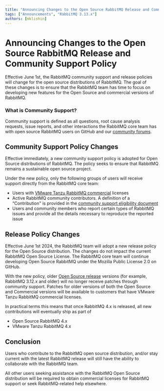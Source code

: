```yaml
---
title: "Announcing Changes to the Open Source RabbitMQ Release and Community Support Policy"
tags: ["Announcements", "RabbitMQ 3.13.x"]
authors: [mklishin]
---
```


# Announcing Changes to the Open Source RabbitMQ Release and Community Support Policy

Effective June 1st, the RabbitMQ community support and release policies will change for the open source distributions of RabbitMQ.
The goal of these changes is to ensure that the RabbitMQ team has time to focus on developing new features for the Open Source and commercial versions of RabbitMQ. 

### What is Community Support?

Community support is defined as all questions, root cause analysis requests, issue reports, and other interactions the RabbitMQ core team
has with open source RabbitMQ users on GitHub and our [community forums](https://www.rabbitmq.com/contact).

## Community Support Policy Changes

Effective immediately, a new community support policy is adopted for Open Source distributions of RabbitMQ.
The policy seeks to ensure that RabbitMQ remains a sustainable open source project.

Under the new policy, only the following groups of users will receive support directly from the RabbitMQ core team:

 * Users with [VMware Tanzu RabbitMQ commercial](https://tanzu.vmware.com/rabbitmq) licenses
 * Active RabbitMQ community contributors. A definition of a “Contribution" is provided in the [community support eligibility document](https://github.com/rabbitmq/rabbitmq-server/blob/main/COMMUNITY_SUPPORT.md)
 * Users and community members who report certain types of RabbitMQ issues and provide all the details necessary to reproduce the reported issue

## Release Policy Changes

Effective June 1st 2024, the RabbitMQ team will adopt a new release policy for the Open Source distribution.
The changes do not impact the current RabbitMQ Open Source License. The RabbitMQ core team will continue
developing Open Source RabbitMQ under the Mozilla Public License 2.0 on GitHub.

With the new policy, older [Open Source release](https://www.rabbitmq.com/release-information) versions (for example, RabbitMQ 3.12.x and older)
will no longer receive patches through community support.
Patches for older versions of both the Open Source and Commercial versions will be available to customers that have VMware Tanzu RabbitMQ commercial licenses.

In practical terms this means that once RabbitMQ 4.x is released, all new contributions will eventually ship as part of

 * Open Source RabbitMQ 4.x 
 * VMware Tanzu RabbitMQ 4.x

## Conclusion

Users who contribute to the RabbitMQ open source distribution, and/or stay current with the latest RabbitMQ release will still
have the ability to collaborate with the RabbitMQ team.

All other users seeking assistance with the RabbitMQ Open Source distribution will be required to obtain commercial licenses
for RabbitMQ support or seek RabbitMQ-related help elsewhere.



